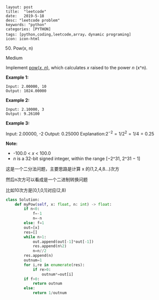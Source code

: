 ```
layout: post
title:  "leetcode"
date:   2019-5-18
desc: "leetcode problem"
keywords: "python"
categories: [PYTHON]
tags: [python,coding,leetcode,array，dynamic programing]
icon: icon-html
```

50. Pow(x, n)

Medium

Implement [pow(*x*, *n*)](http://www.cplusplus.com/reference/valarray/pow/), which calculates *x* raised to the power *n* (x^n).

**Example 1:**

```
Input: 2.00000, 10
Output: 1024.00000
```

**Example 2:**

```
Input: 2.10000, 3
Output: 9.26100
```

**Example 3:**

Input: 2.00000, -2
Output: 0.25000
Explanation:$2^{-2}=1/2^2=1/4=0.25$

**Note:**

- -100.0 < *x* < 100.0
- *n* is a 32-bit signed integer, within the range [−2^31, 2^31 − 1]

这是一个二分法问题，主要思路是计算 x 的(1,2,4,8...)次方

然后n次方可以看成是一个二进制转换问题

比如10次方是[0,1,0,1]对应(2,8)

```python
class Solution:
    def myPow(self, x: float, n: int) -> float:
        if n<0:
            f=-1
            n=-n
        else: f=1
        out=[x]
        res=[]
        while n>1:
            out.append(out[-1]*out[-1])
            res.append(n%2)
            n=n//2
        res.append(n)
        outnum=1
        for i,re in enumerate(res):
            if re>0:
                outnum*=out[i]
        if f>0:
            return outnum
        else:
            return 1/outnum
```



